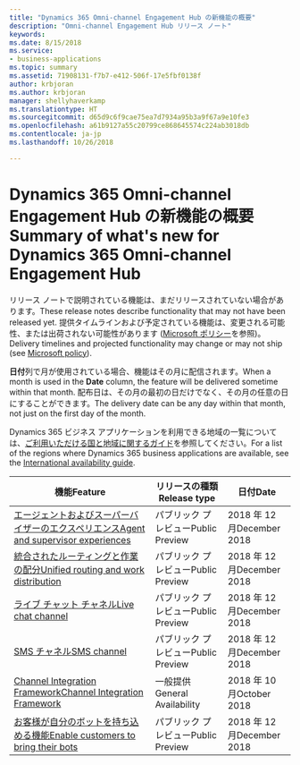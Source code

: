 ```yaml
---
title: "Dynamics 365 Omni-channel Engagement Hub の新機能の概要"
description: "Omni-channel Engagement Hub リリース ノート"
keywords: 
ms.date: 8/15/2018
ms.service:
- business-applications
ms.topic: summary
ms.assetid: 71908131-f7b7-e412-506f-17e5fbf0138f
author: krbjoran
ms.author: krbjoran
manager: shellyhaverkamp
ms.translationtype: HT
ms.sourcegitcommit: d65d9c6f9cae75ea7d7934a95b3a9f67a9e10fe3
ms.openlocfilehash: a61b9127a55c20799ce868645574c224ab3018db
ms.contentlocale: ja-jp
ms.lasthandoff: 10/26/2018

---
```


#  <a name="summary-of-whats-new-for-dynamics-365-omni-channel-engagement-hub"></a><span data-ttu-id="21027-103">Dynamics 365 Omni-channel Engagement Hub の新機能の概要</span><span class="sxs-lookup"><span data-stu-id="21027-103">Summary of what's new for Dynamics 365 Omni-channel Engagement Hub</span></span>


<span data-ttu-id="21027-104">リリース ノートで説明されている機能は、まだリリースされていない場合があります。</span><span class="sxs-lookup"><span data-stu-id="21027-104">These release notes describe functionality that may not have been released yet.</span></span> <span data-ttu-id="21027-105">提供タイムラインおよび予定されている機能は、変更される可能性、または出荷されない可能性があります ([Microsoft ポリシー](https://go.microsoft.com/fwlink/p/?linkid=2007332)を参照)。</span><span class="sxs-lookup"><span data-stu-id="21027-105">Delivery timelines and projected functionality may change or may not ship (see [Microsoft policy](https://go.microsoft.com/fwlink/p/?linkid=2007332)).</span></span>

<span data-ttu-id="21027-106">**日付**列で月が使用されている場合、機能はその月に配信されます。</span><span class="sxs-lookup"><span data-stu-id="21027-106">When a month is used in the **Date** column, the feature will be delivered sometime within that month.</span></span> <span data-ttu-id="21027-107">配布日は、その月の最初の日だけでなく、その月の任意の日にすることができます。</span><span class="sxs-lookup"><span data-stu-id="21027-107">The delivery date can be any day within that month, not just on the first day of the month.</span></span>

<span data-ttu-id="21027-108">Dynamics 365 ビジネス アプリケーションを利用できる地域の一覧については、[ご利用いただける国と地域に関するガイド](https://aka.ms/dynamics_365_international_availability_deck)を参照してください。</span><span class="sxs-lookup"><span data-stu-id="21027-108">For a list of the regions where Dynamics 365 business applications are available, see the [International availability guide](https://aka.ms/dynamics_365_international_availability_deck).</span></span> 


| <span data-ttu-id="21027-109">機能</span><span class="sxs-lookup"><span data-stu-id="21027-109">Feature</span></span>                                                                                  | <span data-ttu-id="21027-110">リリースの種類</span><span class="sxs-lookup"><span data-stu-id="21027-110">Release type</span></span>   | <span data-ttu-id="21027-111">日付</span><span class="sxs-lookup"><span data-stu-id="21027-111">Date</span></span> |
|------------------------------------------------------------------------------------------|----------------|----------------------|
| [<span data-ttu-id="21027-112">エージェントおよびスーパーバイザーのエクスペリエンス</span><span class="sxs-lookup"><span data-stu-id="21027-112">Agent and supervisor experiences</span></span>](agent-supervisor-experiences.md)                    | <span data-ttu-id="21027-113">パブリック プレビュー</span><span class="sxs-lookup"><span data-stu-id="21027-113">Public Preview</span></span> | <span data-ttu-id="21027-114">2018 年 12 月</span><span class="sxs-lookup"><span data-stu-id="21027-114">December 2018</span></span>         |
| [<span data-ttu-id="21027-115">統合されたルーティングと作業の配分</span><span class="sxs-lookup"><span data-stu-id="21027-115">Unified routing and work distribution</span></span>](unified-routing-work-distribution.md)          | <span data-ttu-id="21027-116">パブリック プレビュー</span><span class="sxs-lookup"><span data-stu-id="21027-116">Public Preview</span></span> | <span data-ttu-id="21027-117">2018 年 12 月</span><span class="sxs-lookup"><span data-stu-id="21027-117">December 2018</span></span>         |
| [<span data-ttu-id="21027-118">ライブ チャット チャネル</span><span class="sxs-lookup"><span data-stu-id="21027-118">Live chat channel</span></span>](chat-channel-omni-channel-engagement-hub.md)                                | <span data-ttu-id="21027-119">パブリック プレビュー</span><span class="sxs-lookup"><span data-stu-id="21027-119">Public Preview</span></span> | <span data-ttu-id="21027-120">2018 年 12 月</span><span class="sxs-lookup"><span data-stu-id="21027-120">December 2018</span></span>         |
| [<span data-ttu-id="21027-121">SMS チャネル</span><span class="sxs-lookup"><span data-stu-id="21027-121">SMS channel</span></span>](sms-channel-omni-channel-engagement-hub.md)                                  | <span data-ttu-id="21027-122">パブリック プレビュー</span><span class="sxs-lookup"><span data-stu-id="21027-122">Public Preview</span></span> | <span data-ttu-id="21027-123">2018 年 12 月</span><span class="sxs-lookup"><span data-stu-id="21027-123">December 2018</span></span>         |
| [<span data-ttu-id="21027-124">Channel Integration Framework</span><span class="sxs-lookup"><span data-stu-id="21027-124">Channel Integration Framework</span></span>](channel-integration-framework.md)                      | <span data-ttu-id="21027-125">一般提供</span><span class="sxs-lookup"><span data-stu-id="21027-125">General Availability</span></span> | <span data-ttu-id="21027-126">2018 年 10 月</span><span class="sxs-lookup"><span data-stu-id="21027-126">October 2018</span></span>         |
| [<span data-ttu-id="21027-127">お客様が自分のボットを持ち込める機能</span><span class="sxs-lookup"><span data-stu-id="21027-127">Enable customers to bring their bots</span></span>](customer-owned-bots-omni-channel-engagement-hub.md) | <span data-ttu-id="21027-128">パブリック プレビュー</span><span class="sxs-lookup"><span data-stu-id="21027-128">Public Preview</span></span> | <span data-ttu-id="21027-129">2018 年 12 月</span><span class="sxs-lookup"><span data-stu-id="21027-129">December 2018</span></span>         |

